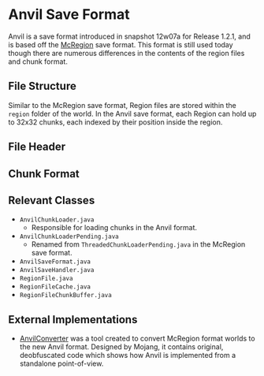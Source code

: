 # Anvil Save Format
Anvil is a save format introduced in snapshot 12w07a for Release 1.2.1, and is based off the [McRegion](mcregion_save_format.md) save format. This format is still used today though there are numerous differences in the contents of the region files and chunk format.

## File Structure
Similar to the McRegion save format, Region files are stored within the `region` folder of the world. In the Anvil save format, each Region can hold up to 32x32 chunks, each indexed by their position inside the region.

## File Header

## Chunk Format

## Relevant Classes
- `AnvilChunkLoader.java`
    - Responsible for loading chunks in the Anvil format.
- `AnvilChunkLoaderPending.java`
    - Renamed from `ThreadedChunkLoaderPending.java` in the McRegion save format.
- `AnvilSaveFormat.java`
- `AnvilSaveHandler.java`
- `RegionFile.java`
- `RegionFileCache.java`
- `RegionFileChunkBuffer.java`

## External Implementations
- [AnvilConverter](../assets/AnvilConverter.zip) was a tool created to convert McRegion format worlds to the new Anvil format. Designed by Mojang, it contains original, deobfuscated code which shows how Anvil is implemented from a standalone point-of-view.